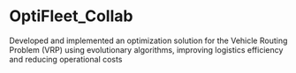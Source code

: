 # OptiFleet_Collab
Developed and implemented an optimization solution for the Vehicle Routing Problem (VRP) using evolutionary algorithms, improving logistics efficiency and reducing operational costs
